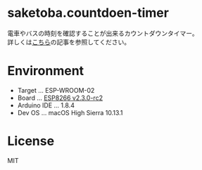 # saketoba.countdoen-timer
電車やバスの時刻を確認することが出来るカウントダウンタイマー。  
詳しくは[こちら]()の記事を参照してください。

# Environment
 - Target ... ESP-WROOM-02
 - Board ... [ESP8266 v2.3.0-rc2](https://github.com/esp8266/Arduino/tree/2.3.0-rc2)
 - Arduino IDE ... 1.8.4
 - Dev OS ... macOS High Sierra 10.13.1


# License
MIT
